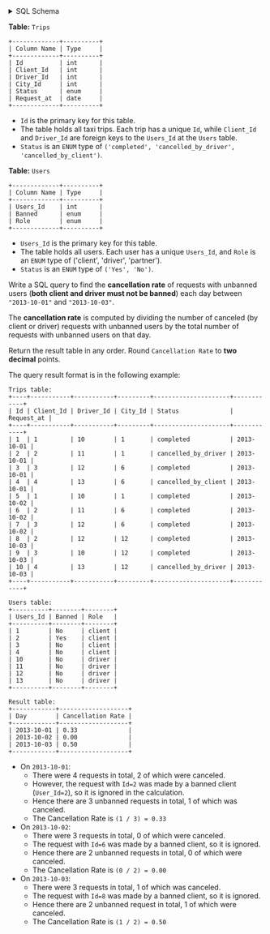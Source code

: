 <details>
<summary> SQL Schema</summary>

```sql
DROP TABLE IF EXISTS Trips;

CREATE TABLE IF NOT EXISTS
  Trips (Id int, Client_Id int, Driver_Id int, City_Id int, Status VARCHAR(50) CHECK (Status IN ('completed', 'cancelled_by_driver', 'cancelled_by_client')), Request_at varchar(50));

INSERT INTO
  Trips (Id, Client_Id, Driver_Id, City_Id, Status, Request_at)
VALUES
  ('1', '1', '10', '1', 'completed', '2013-10-01'),
  ('2', '2', '11', '1', 'cancelled_by_driver', '2013-10-01'),
  ('3', '3', '12', '6', 'completed', '2013-10-01'),
  ('4', '4', '13', '6', 'cancelled_by_client', '2013-10-01'),
  ('5', '1', '10', '1', 'completed', '2013-10-02'),
  ('6', '2', '11', '6', 'completed', '2013-10-02'),
  ('7', '3', '12', '6', 'completed', '2013-10-02'),
  ('8', '2', '12', '12', 'completed', '2013-10-03'),
  ('9', '3', '10', '12', 'completed', '2013-10-03'),
  ('10', '4', '13', '12', 'cancelled_by_driver', '2013-10-03');


DROP TABLE IF EXISTS Users;
CREATE TABLE IF NOT EXISTS
  Users (Users_Id int, Banned varchar(50), Role VARCHAR(50) CHECK(Role IN ('client', 'driver', 'partner')));

INSERT INTO
  Users (Users_Id, Banned, Role)
VALUES
  ('1', 'No', 'client'),
  ('2', 'Yes', 'client'),
  ('3', 'No', 'client'),
  ('4', 'No', 'client'),
  ('10', 'No', 'driver'),
  ('11', 'No', 'driver'),
  ('12', 'No', 'driver'),
  ('13', 'No', 'driver');
```

</details>

**Table:** `Trips`

```
+-------------+----------+
| Column Name | Type     |
+-------------+----------+
| Id          | int      |
| Client_Id   | int      |
| Driver_Id   | int      |
| City_Id     | int      |
| Status      | enum     |
| Request_at  | date     |     
+-------------+----------+
```

- `Id` is the primary key for this table.
- The table holds all taxi trips. Each trip has a unique `Id`, while `Client_Id` and `Driver_Id` are foreign keys to the `Users_Id` at the `Users` table.
- `Status` is an `ENUM` type of `('completed', 'cancelled_by_driver', 'cancelled_by_client')`.

**Table:** `Users`

```
+-------------+----------+
| Column Name | Type     |
+-------------+----------+
| Users_Id    | int      |
| Banned      | enum     |
| Role        | enum     |
+-------------+----------+
```

- `Users_Id` is the primary key for this table.
- The table holds all users. Each user has a unique `Users_Id`, and `Role` is an `ENUM` type of ('client', 'driver', 'partner').
- `Status` is an `ENUM` type of `('Yes', 'No')`.

Write a SQL query to find the **cancellation rate** of requests with unbanned users (**both client and driver must not be banned**) each day between `"2013-10-01"` and `"2013-10-03"`.

The **cancellation rate** is computed by dividing the number of canceled (by client or driver) requests with unbanned users by the total number of requests with unbanned users on that day.

Return the result table in any order. Round `Cancellation Rate` to **two decimal** points.

The query result format is in the following example:

```
Trips table:
+----+-----------+-----------+---------+---------------------+------------+
| Id | Client_Id | Driver_Id | City_Id | Status              | Request_at |
+----+-----------+-----------+---------+---------------------+------------+
| 1  | 1         | 10        | 1       | completed           | 2013-10-01 |
| 2  | 2         | 11        | 1       | cancelled_by_driver | 2013-10-01 |
| 3  | 3         | 12        | 6       | completed           | 2013-10-01 |
| 4  | 4         | 13        | 6       | cancelled_by_client | 2013-10-01 |
| 5  | 1         | 10        | 1       | completed           | 2013-10-02 |
| 6  | 2         | 11        | 6       | completed           | 2013-10-02 |
| 7  | 3         | 12        | 6       | completed           | 2013-10-02 |
| 8  | 2         | 12        | 12      | completed           | 2013-10-03 |
| 9  | 3         | 10        | 12      | completed           | 2013-10-03 |
| 10 | 4         | 13        | 12      | cancelled_by_driver | 2013-10-03 |
+----+-----------+-----------+---------+---------------------+------------+

Users table:
+----------+--------+--------+
| Users_Id | Banned | Role   |
+----------+--------+--------+
| 1        | No     | client |
| 2        | Yes    | client |
| 3        | No     | client |
| 4        | No     | client |
| 10       | No     | driver |
| 11       | No     | driver |
| 12       | No     | driver |
| 13       | No     | driver |
+----------+--------+--------+

Result table:
+------------+-------------------+
| Day        | Cancellation Rate |
+------------+-------------------+
| 2013-10-01 | 0.33              |
| 2013-10-02 | 0.00              |
| 2013-10-03 | 0.50              |
+------------+-------------------+
```

- On `2013-10-01`:
  + There were 4 requests in total, 2 of which were canceled.
  + However, the request with `Id=2` was made by a banned client (`User_Id=2`), so it is ignored in the calculation.
  + Hence there are 3 unbanned requests in total, 1 of which was canceled.
  + The Cancellation Rate is `(1 / 3) = 0.33`
- On `2013-10-02`:
  + There were 3 requests in total, 0 of which were canceled.
  + The request with `Id=6` was made by a banned client, so it is ignored.
  + Hence there are 2 unbanned requests in total, 0 of which were canceled.
  + The Cancellation Rate is `(0 / 2) = 0.00`
- On `2013-10-03`:
  + There were 3 requests in total, 1 of which was canceled.
  + The request with `Id=8` was made by a banned client, so it is ignored.
  + Hence there are 2 unbanned request in total, 1 of which were canceled.
  + The Cancellation Rate is `(1 / 2) = 0.50`